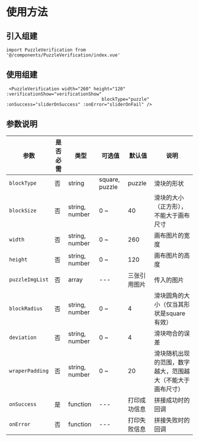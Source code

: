 # 使用方法
## 引入组建
```
import PuzzleVerification from '@/components/PuzzleVerification/index.vue'
```
## 使用组建
```
 <PuzzleVerification width="260" height="120" :verificationShow="verificationShow"
                                    blockType="puzzle" :onSuccess="sliderOnSuccess" :onError="sliderOnFail" />
```

## 参数说明

 参数  |  是否必需  |  类型  |  可选值  |  默认值  |  说明
 ---- | ---------- | ------ |  -----  |  ------ | ----
 `blockType` | 否 | string | square, puzzle | puzzle | 滑块的形状
 `blockSize` | 否 | string, number | 0 ~ | 40 | 滑块的大小（正方形），不能大于画布尺寸
 `width` | 否 | string, number | 0 ~ | 260 | 画布图片的宽度
 `height` | 否 | string, number | 0 ~ | 120 | 画布图片的高度
 `puzzleImgList` | 否 | array | --- | 三张引用图片 | 传入的图片
 `blockRadius` | 否 | string, number | 0 ~ | 4 | 滑块圆角的大小（仅当其形状是square有效）
 `deviation` | 否 | string, number | 0 ~ | 4 | 滑块吻合的误差
 `wraperPadding` | 否 | string, number | 0 ~ | 20 | 滑块随机出现的范围，数字越大，范围越大（不能大于画布尺寸）
 `onSuccess` | 是 | function | --- | 打印成功信息 | 拼接成功时的回调
 `onError` | 否 | function | --- | 打印失败信息 | 拼接失败时的回调

